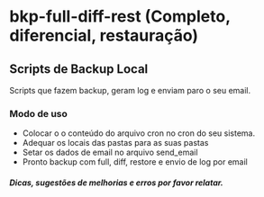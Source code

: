 # bkp-full-diff-rest (Completo, diferencial, restauração)
## Scripts de Backup Local

Scripts que fazem backup, geram log e enviam paro o seu email.

### Modo de uso

* Colocar o o conteúdo do arquivo cron no cron do seu sistema.
* Adequar os locais das pastas para as suas pastas
* Setar os dados de email no arquivo send_email
* Pronto backup com full, diff, restore e envio de log por email

#### *Dicas, sugestões de melhorias e erros por favor relatar.*

